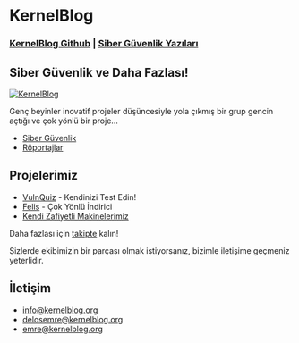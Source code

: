 # KernelBlog


### [KernelBlog Github](https://sibertool.com) | [Siber Güvenlik Yazıları](https://kernelblog.github.io/Siber-Guvenlik-Yazilari/)  



## Siber Güvenlik ve Daha Fazlası!

[![KernelBlog](https://kernelblog.org/wp-content/uploads/2022/07/logo_yeni.gif)](https://kernelblog.org/)

Genç beyinler inovatif projeler düşüncesiyle yola çıkmış bir grup gencin açtığı ve çok yönlü bir proje...

- [Siber Güvenlik](https://kernelblog.org/kategori/siber-guvenlik/)
- [Röportajlar](https://kernelblog.org/kategori/roportajlar/)


## Projelerimiz


- [VulnQuiz](https://vulnquiz.kernelblog.org) - Kendinizi Test Edin!
- [Felis](https://felis.kernelblog.org) - Çok Yönlü İndirici
- [Kendi  Zafiyetli Makinelerimiz](https://kernelblog.org/zafiyetli-makinelerimiz/) 


Daha fazlası için [takipte](https://kernelblog.org) kalın!

Sizlerde ekibimizin bir parçası olmak istiyorsanız, bizimle iletişime geçmeniz yeterlidir.

## İletişim

- info@kernelblog.org
- delosemre@kernelblog.org
- emre@kernelblog.org

